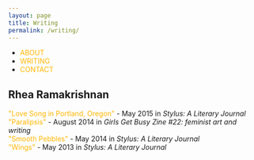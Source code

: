 ```yaml
---
layout: page
title: Writing
permalink: /writing/
---
```

<style>

/* unvisited link */
a:link {
    color: #FFB600;
    text-decoration: none;
}

/* visited link */
a:visited {
    color: #FFB600;
    text-decoration: none;
}

/* mouse over link */
a:hover {
    color: #FFC840;
    text-decoration: none;
}

/* selected link */
a:active {
    color: #FFC840;
}

</style>

<html>

<ul>
  <li><a class="active" href="http://rhearamakrishnan.com">ABOUT</a></li>
  <li><a href="http://rhearamakrishnan.com/writing">WRITING</a></li>
  <li><a href="http://rhearamakrishnan.com/contact">CONTACT</a></li>
</ul>

  <body>

<section>
  
<h1>Rhea Ramakrishnan</h1>

<p>


<a href="http://www.styluslit.org/issues/stylus2015.pdf">"Love Song in Portland, Oregon"</a> - May 2015 in <i>Stylus: A Literary Journal</i><br>
<a href="https://issuu.com/ggbzine/docs/ggb_22">"Paralipsis"</a> - August 2014 in <i>Girls Get Busy Zine #22: feminist art and writing</i><br>
<a href="http://www.styluslit.org/issues/stylus2014.pdf">"Smooth Pebbles"</a> - May 2014 in <i>Stylus: A Literary Journal</i><br>
<a href="http://www.styluslit.org/issues/stylus2013.pdf">"Wings"</a> - May 2013 in <i>Stylus: A Literary Journal</i>


</p>

</section>
    <body>
</html>
